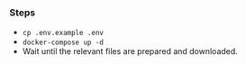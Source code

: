### Steps


- `cp .env.example .env`
- `docker-compose up -d`
- Wait until the relevant files are prepared and downloaded.
